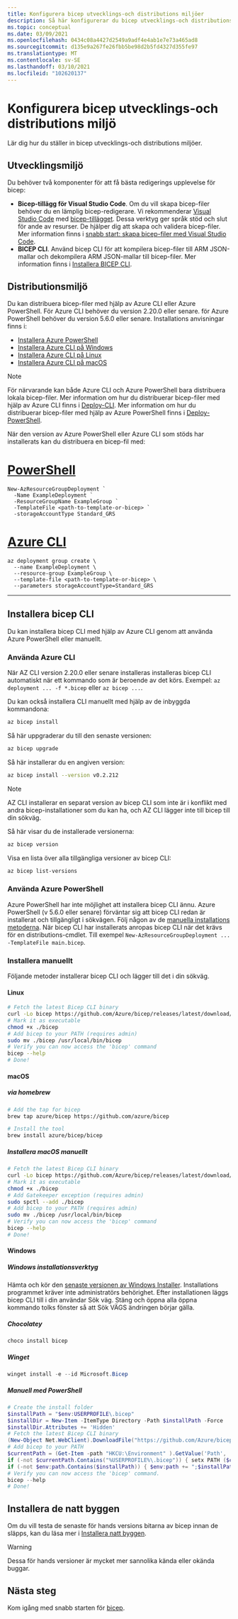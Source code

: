 ```yaml
---
title: Konfigurera bicep utvecklings-och distributions miljöer
description: Så här konfigurerar du bicep utvecklings-och distributions miljöer
ms.topic: conceptual
ms.date: 03/09/2021
ms.openlocfilehash: 0434c08a4427d2549a9adf4e4ab1e7e73a465ad8
ms.sourcegitcommit: d135e9a267fe26fbb5be98d2b5fd4327d355fe97
ms.translationtype: MT
ms.contentlocale: sv-SE
ms.lasthandoff: 03/10/2021
ms.locfileid: "102620137"
---
```

# <a name="setup-bicep-development-and-deployment-environment"></a>Konfigurera bicep utvecklings-och distributions miljö

Lär dig hur du ställer in bicep utvecklings-och distributions miljöer.

## <a name="development-environment"></a>Utvecklingsmiljö

Du behöver två komponenter för att få bästa redigerings upplevelse för bicep:

- **Bicep-tillägg för Visual Studio Code**. Om du vill skapa bicep-filer behöver du en lämplig bicep-redigerare. Vi rekommenderar [Visual Studio Code](https://code.visualstudio.com/) med [bicep-tillägget](https://marketplace.visualstudio.com/items?itemName=ms-azuretools.vscode-bicep). Dessa verktyg ger språk stöd och slut för ande av resurser. De hjälper dig att skapa och validera bicep-filer. Mer information finns i [snabb start: skapa bicep-filer med Visual Studio Code](./quickstart-create-bicep-use-visual-studio-code.md).
- **BICEP CLI**. Använd bicep CLI för att kompilera bicep-filer till ARM JSON-mallar och dekompilera ARM JSON-mallar till bicep-filer. Mer information finns i [Installera BICEP CLI](#install-bicep-cli).

## <a name="deployment-environment"></a>Distributionsmiljö

Du kan distribuera bicep-filer med hjälp av Azure CLI eller Azure PowerShell. För Azure CLI behöver du version 2.20.0 eller senare. för Azure PowerShell behöver du version 5.6.0 eller senare. Installations anvisningar finns i:

- [Installera Azure PowerShell](/powershell/azure/install-az-ps)
- [Installera Azure CLI på Windows](/cli/azure/install-azure-cli-windows)
- [Installera Azure CLI på Linux](/cli/azure/install-azure-cli-linux)
- [Installera Azure CLI på macOS](/cli/azure/install-azure-cli-macos)

> [!NOTE]
> För närvarande kan både Azure CLI och Azure PowerShell bara distribuera lokala bicep-filer. Mer information om hur du distribuerar bicep-filer med hjälp av Azure CLI finns i [Deploy-CLI](/deploy-cli.md#deploy-remote-template). Mer information om hur du distribuerar bicep-filer med hjälp av Azure PowerShell finns i [Deploy-PowerShell](/deploy-powershell.md#deploy-remote-template).

När den version av Azure PowerShell eller Azure CLI som stöds har installerats kan du distribuera en bicep-fil med:

# <a name="powershell"></a>[PowerShell](#tab/azure-powershell)

```azurepowershell
New-AzResourceGroupDeployment `
  -Name ExampleDeployment `
  -ResourceGroupName ExampleGroup `
  -TemplateFile <path-to-template-or-bicep> `
  -storageAccountType Standard_GRS
```

# <a name="azure-cli"></a>[Azure CLI](#tab/azure-cli)

```azurecli-interactive
az deployment group create \
  --name ExampleDeployment \
  --resource-group ExampleGroup \
  --template-file <path-to-template-or-bicep> \
  --parameters storageAccountType=Standard_GRS
```

---

## <a name="install-bicep-cli"></a>Installera bicep CLI

Du kan installera bicep CLI med hjälp av Azure CLI genom att använda Azure PowerShell eller manuellt.

### <a name="use-azure-cli"></a>Använda Azure CLI

När AZ CLI version 2.20.0 eller senare installeras installeras bicep CLI automatiskt när ett kommando som är beroende av det körs. Exempel: `az deployment ... -f *.bicep` eller `az bicep ...`.

Du kan också installera CLI manuellt med hjälp av de inbyggda kommandona:

```bash
az bicep install
```

Så här uppgraderar du till den senaste versionen:

```bash
az bicep upgrade
```

Så här installerar du en angiven version:

```bash
az bicep install --version v0.2.212
```

> [!NOTE]
> AZ CLI installerar en separat version av bicep CLI som inte är i konflikt med andra bicep-installationer som du kan ha, och AZ CLI lägger inte till bicep till din sökväg.

Så här visar du de installerade versionerna:

```bash
az bicep version
```

Visa en lista över alla tillgängliga versioner av bicep CLI:

```bash
az bicep list-versions
```

### <a name="use-azure-powershell"></a>Använda Azure PowerShell

Azure PowerShell har inte möjlighet att installera bicep CLI ännu. Azure PowerShell (v 5.6.0 eller senare) förväntar sig att bicep CLI redan är installerat och tillgängligt i sökvägen. Följ någon av de [manuella installations metoderna](#install-manually). När bicep CLI har installerats anropas bicep CLI när det krävs för en distributions-cmdlet. Till exempel `New-AzResourceGroupDeployment ... -TemplateFile main.bicep`.

### <a name="install-manually"></a>Installera manuellt

Följande metoder installerar bicep CLI och lägger till det i din sökväg.

#### <a name="linux"></a>Linux

```sh
# Fetch the latest Bicep CLI binary
curl -Lo bicep https://github.com/Azure/bicep/releases/latest/download/bicep-linux-x64
# Mark it as executable
chmod +x ./bicep
# Add bicep to your PATH (requires admin)
sudo mv ./bicep /usr/local/bin/bicep
# Verify you can now access the 'bicep' command
bicep --help
# Done!

```

#### <a name="macos"></a>macOS

##### <a name="via-homebrew"></a>via homebrew

```sh
# Add the tap for bicep
brew tap azure/bicep https://github.com/azure/bicep

# Install the tool
brew install azure/bicep/bicep
```

##### <a name="macos-manual-install"></a>Installera macOS manuellt

```sh
# Fetch the latest Bicep CLI binary
curl -Lo bicep https://github.com/Azure/bicep/releases/latest/download/bicep-osx-x64
# Mark it as executable
chmod +x ./bicep
# Add Gatekeeper exception (requires admin)
sudo spctl --add ./bicep
# Add bicep to your PATH (requires admin)
sudo mv ./bicep /usr/local/bin/bicep
# Verify you can now access the 'bicep' command
bicep --help
# Done!

```

#### <a name="windows"></a>Windows

##### <a name="windows-installer"></a>Windows installationsverktyg

Hämta och kör den [senaste versionen av Windows Installer](https://github.com/Azure/bicep/releases/latest/download/bicep-setup-win-x64.exe). Installations programmet kräver inte administratörs behörighet. Efter installationen läggs bicep CLI till i din användar Sök väg. Stäng och öppna alla öppna kommando tolks fönster så att Sök VÄGS ändringen börjar gälla.

##### <a name="chocolatey"></a>Chocolatey

```powershell
choco install bicep
```

##### <a name="winget"></a>Winget

```powershell
winget install -e --id Microsoft.Bicep
```

##### <a name="manual-with-powershell"></a>Manuell med PowerShell

```powershell
# Create the install folder
$installPath = "$env:USERPROFILE\.bicep"
$installDir = New-Item -ItemType Directory -Path $installPath -Force
$installDir.Attributes += 'Hidden'
# Fetch the latest Bicep CLI binary
(New-Object Net.WebClient).DownloadFile("https://github.com/Azure/bicep/releases/latest/download/bicep-win-x64.exe", "$installPath\bicep.exe")
# Add bicep to your PATH
$currentPath = (Get-Item -path "HKCU:\Environment" ).GetValue('Path', '', 'DoNotExpandEnvironmentNames')
if (-not $currentPath.Contains("%USERPROFILE%\.bicep")) { setx PATH ($currentPath + ";%USERPROFILE%\.bicep") }
if (-not $env:path.Contains($installPath)) { $env:path += ";$installPath" }
# Verify you can now access the 'bicep' command.
bicep --help
# Done!
```

## <a name="install-the-nightly-builds"></a>Installera de natt byggen

Om du vill testa de senaste för hands versions bitarna av bicep innan de släpps, kan du läsa mer i [Installera natt byggen](https://github.com/Azure/bicep/blob/main/docs/installing-nightly.md).

> [!WARNING]
> Dessa för hands versioner är mycket mer sannolika kända eller okända buggar.

## <a name="next-steps"></a>Nästa steg

Kom igång med snabb starten för [bicep](./quickstart-create-bicep-use-visual-studio-code.md).
